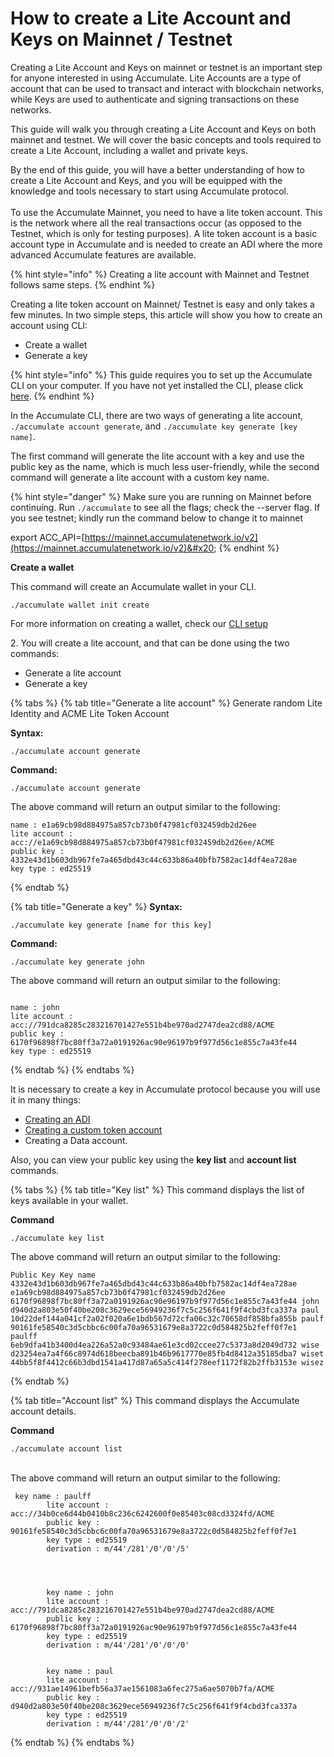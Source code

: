 # How to create a Lite Account and Keys on Mainnet / Testnet

Creating a Lite Account and Keys on mainnet or testnet is an important step for anyone interested in using Accumulate. Lite Accounts are a type of account that can be used to transact and interact with blockchain networks, while Keys are used to authenticate and signing transactions on these networks.

This guide will walk you through creating a Lite Account and Keys on both mainnet and testnet. We will cover the basic concepts and tools required to create a Lite Account, including a wallet and private keys.

By the end of this guide, you will have a better understanding of how to create a Lite Account and Keys, and you will be equipped with the knowledge and tools necessary to start using Accumulate protocol. \
\
To use the Accumulate Mainnet, you need to have a lite token account. This is the network where all the real transactions occur (as opposed to the Testnet, which is only for testing purposes). A lite token account is a basic account type in Accumulate and is needed to create an ADI where the more advanced Accumulate features are available.&#x20;

{% hint style="info" %}
Creating a lite account with Mainnet and Testnet follows same steps.
{% endhint %}

Creating a lite token account on Mainnet/ Testnet is easy and only takes a few minutes. In two simple steps, this article will show you how to create an account using CLI:

* Create a wallet&#x20;
* Generate a key&#x20;

{% hint style="info" %}
This guide requires you to set up the Accumulate CLI on your computer. If you have not yet installed the CLI, please click [here](https://docs.accumulatenetwork.io/accumulate/cli/cli-setup).
{% endhint %}

In the Accumulate CLI, there are two ways of generating a lite account, `./accumulate account generate`, and `./accumulate key generate [key name]`. &#x20;

The first command will generate the lite account with a key and use the public key as the name, which is much less user-friendly, while the second command will generate a lite account with a custom key name.

{% hint style="danger" %}
Make sure you are running on Mainnet before continuing. Run `./accumulate` to see all the flags; check the --server flag. If you see testnet; kindly run the command below to change it to mainnet&#x20;

export ACC\_API=[https://mainnet.accumulatenetwork.io/v2](https://mainnet.accumulatenetwork.io/v2)&#x20;
{% endhint %}

**Create a wallet**&#x20;

This command will create an Accumulate wallet in your CLI.

```
./accumulate wallet init create  
```

For more information on creating a wallet, check our [CLI setup](https://docs.accumulatenetwork.io/accumulate/cli/cli-setup)

2\. You will create a lite account, and that can be done using the two commands:

* Generate a lite account
* Generate a key

{% tabs %}
{% tab title="Generate a lite account" %}
Generate random Lite Identity and ACME Lite Token Account &#x20;

**Syntax:**&#x20;

```
./accumulate account generate
```



**Command:** &#x20;

```
./accumulate account generate 
```



The above command will return an output similar to the following: &#x20;

```
name : e1a69cb98d884975a857cb73b0f47981cf032459db2d26ee 
lite account : acc://e1a69cb98d884975a857cb73b0f47981cf032459db2d26ee/ACME 
public key : 4332e43d1b603db967fe7a465dbd43c44c633b86a40bfb7582ac14df4ea728ae 
key type : ed25519 
```
{% endtab %}

{% tab title="Generate a key" %}
**Syntax:** &#x20;

```
./accumulate key generate [name for this key]  
```



**Command:** &#x20;

```
./accumulate key generate john 
```

&#x20;

The above command will return an output similar to the following: &#x20;

&#x20;

```

name : john 
lite account : acc://791dca8285c283216701427e551b4be970ad2747dea2cd88/ACME 
public key : 6170f96898f7bc80ff3a72a0191926ac90e96197b9f977d56c1e855c7a43fe44 
key type : ed25519 
```
{% endtab %}
{% endtabs %}

It is necessary to create a key in Accumulate protocol because you will use it in many things:&#x20;

* [Creating an ADI](https://docs.accumulatenetwork.io/accumulate/tutorials/create-an-adi-via-cli)
* [Creating a custom token account](https://docs.accumulatenetwork.io/accumulate/tutorials/how-to-create-a-custom-accumulate-token)
* Creating a Data account.&#x20;

Also, you can view your public key using the **key list** and **account list** commands.&#x20;

{% tabs %}
{% tab title="Key list" %}
This command displays the list of keys available in your wallet.&#x20;

&#x20;

**Command**&#x20;

```
./accumulate key list 
```



The above command will return an output similar to the following: &#x20;

```
Public Key Key name 
4332e43d1b603db967fe7a465dbd43c44c633b86a40bfb7582ac14df4ea728ae e1a69cb98d884975a857cb73b0f47981cf032459db2d26ee 
6170f96898f7bc80ff3a72a0191926ac90e96197b9f977d56c1e855c7a43fe44 john 
d940d2a803e50f40be208c3629ece56949236f7c5c256f641f9f4cbd3fca337a paul 
10d22def144a041cf2a02f020a6e1bdb567d72cfa06c32c70658df858bfa855b paulf 
90161fe58540c3d5cbbc6c00fa70a96531679e8a3722c0d584825b2feff0f7e1 paulff 
6eb9dfa41b3400d4ea226a52a0c93484ae61e3cd02ccee27c5373a8d2049d732 wise 
d23254ea7a4f66c8974d618beecba891b46b9617770e85fb4d8412a35185dba7 wiset 
44bb5f8f4412c66b3dbd1541a417d87a65a5c414f278eef1172f82b2ffb3153e wisez 
```
{% endtab %}

{% tab title="Account list" %}
This command displays the Accumulate account details. \
&#x20;

**Command**&#x20;

```
./accumulate account list 
```

\
&#x20;The above command will return an output similar to the following: &#x20;



```
 key name : paulff 
        lite account : acc://34b0ce6d44b0410b8c236c6242600f0e85403c08cd3324fd/ACME 
        public key : 90161fe58540c3d5cbbc6c00fa70a96531679e8a3722c0d584825b2feff0f7e1 
        key type : ed25519 
        derivation : m/44'/281'/0'/0'/5' 
 
 
 
 
        key name : john 
        lite account : acc://791dca8285c283216701427e551b4be970ad2747dea2cd88/ACME 
        public key : 6170f96898f7bc80ff3a72a0191926ac90e96197b9f977d56c1e855c7a43fe44 
        key type : ed25519 
        derivation : m/44'/281'/0'/0'/0' 
 
 
        key name : paul 
        lite account : acc://931ae14961befb56a37ae1561083a6fec275a6ae5070b7fa/ACME 
        public key : d940d2a803e50f40be208c3629ece56949236f7c5c256f641f9f4cbd3fca337a 
        key type : ed25519 
        derivation : m/44'/281'/0'/0'/2' 
```
{% endtab %}
{% endtabs %}
